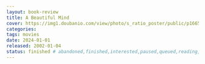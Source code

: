 ```yaml
---
layout: book-review
title: A Beautiful Mind
cover: https://img1.doubanio.com/view/photo/s_ratio_poster/public/p1665997400.webp
categories:
tags: movies
date: 2024-01-01
released: 2002-01-04
status: finished # abandoned,finished,interested,paused,queued,reading,reread
---
```

